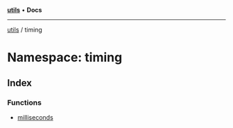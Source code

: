[**utils**](../../README.md) • **Docs**

***

[utils](../../globals.md) / timing

# Namespace: timing

## Index

### Functions

- [milliseconds](functions/milliseconds.md)
